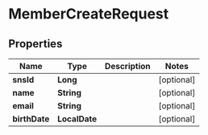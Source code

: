 

# MemberCreateRequest


## Properties

| Name | Type | Description | Notes |
|------------ | ------------- | ------------- | -------------|
|**snsId** | **Long** |  |  [optional] |
|**name** | **String** |  |  [optional] |
|**email** | **String** |  |  [optional] |
|**birthDate** | **LocalDate** |  |  [optional] |




